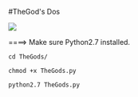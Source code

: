 #TheGod's Dos

![](https://i.pinimg.com/originals/ac/9f/3b/ac9f3b70028fbffaf13190a8ac2f634e.gif)

====> Make sure Python2.7 installed.

    cd TheGods/
    
    chmod +x TheGods.py
    
    python2.7 TheGods.py
